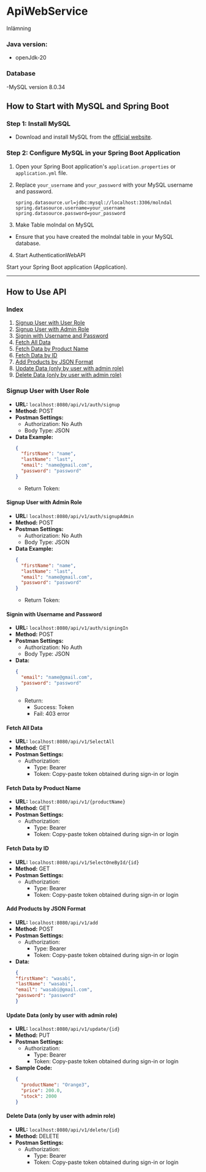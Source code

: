 # ApiWebService
Inlämning


### Java version:
- openJdk-20

### Database
-MySQL version 8.0.34


## How to Start with MySQL and Spring Boot

### Step 1: Install MySQL

- Download and install MySQL from the [official website](https://dev.mysql.com/downloads/).

### Step 2: Configure MySQL in your Spring Boot Application

1. Open your Spring Boot application's `application.properties` or `application.yml` file.

2. Replace `your_username` and `your_password` with your MySQL username and password.

   ```properties
   spring.datasource.url=jdbc:mysql://localhost:3306/molndal
   spring.datasource.username=your_username
   spring.datasource.password=your_password

3. Make Table molndal on MySQL
- Ensure that you have created the molndal table in your MySQL database.
4. Start AuthenticationWebAPI

Start your Spring Boot application (Application).

---

## How to Use API

### Index

1. [Signup User with User Role](#signup-user-with-user-role)
2. [Signup User with Admin Role](#signup-user-with-admin-role)
3. [Signin with Username and Password](#signin-with-username-and-password)
4. [Fetch All Data](#fetch-all-data)
5. [Fetch Data by Product Name](#fetch-data-by-product-name)
6. [Fetch Data by ID](#fetch-data-by-id)
7. [Add Products by JSON Format](#add-products-by-json-format)
8. [Update Data (only by user with admin role)](#update-data-only-by-user-with-admin-role)
9. [Delete Data (only by user with admin role)](#delete-data-only-by-user-with-admin-role)

### Signup User with User Role

- **URL:** `localhost:8080/api/v1/auth/signup`
- **Method:** POST
- **Postman Settings:**
    - Authorization: No Auth
    - Body Type: JSON
- **Data Example:**
  ```json
  {
    "firstName": "name",
    "lastName": "last",
    "email": "name@gmail.com",
    "password": "password"
  }
  ```
    - Return Token:

#### Signup User with Admin Role

- **URL:** `localhost:8080/api/v1/auth/signupAdmin`
- **Method:** POST
- **Postman Settings:**
    - Authorization: No Auth
    - Body Type: JSON
- **Data Example:**
  ```json
  {
    "firstName": "name",
    "lastName": "last",
    "email": "name@gmail.com",
    "password": "password"
  }
  ```
    - Return Token:

#### Signin with Username and Password

- **URL:** `localhost:8080/api/v1/auth/signingIn`
- **Method:** POST
- **Postman Settings:**
    - Authorization: No Auth
    - Body Type: JSON
- **Data:**
  ```json
  {
    "email": "name@gmail.com",
    "password": "password"
  }
  ```
    - Return:
        - Success: Token
        - Fail: 403 error

#### Fetch All Data

- **URL:** `localhost:8080/api/v1/SelectAll`
- **Method:** GET
- **Postman Settings:**
    - Authorization:
        - Type: Bearer
        - Token: Copy-paste token obtained during sign-in or login

#### Fetch Data by Product Name

- **URL:** `localhost:8080/api/v1/{productName}`
- **Method:** GET
- **Postman Settings:**
    - Authorization:
        - Type: Bearer
        - Token: Copy-paste token obtained during sign-in or login

#### Fetch Data by ID

- **URL:** `localhost:8080/api/v1/SelectOneById/{id}`
- **Method:** GET
- **Postman Settings:**
    - Authorization:
        - Type: Bearer
        - Token: Copy-paste token obtained during sign-in or login

#### Add Products by JSON Format

- **URL:** `localhost:8080/api/v1/add`
- **Method:** POST
- **Postman Settings:**
    - Authorization:
        - Type: Bearer
        - Token: Copy-paste token obtained during sign-in or login
- **Data:**
  ```json
  {
  "firstName": "wasabi",
  "lastName": "wasabi",
  "email": "wasabi@gmail.com",
  "password": "password"
  }
  ```

#### Update Data (only by user with admin role)

- **URL:** `localhost:8080/api/v1/update/{id}`
- **Method:** PUT
- **Postman Settings:**
    - Authorization:
        - Type: Bearer
        - Token: Copy-paste token obtained during sign-in or login
- **Sample Code:**
  ```json
  {
    "productName": "Orange3",
    "price": 200.0,
    "stock": 2000
  }
  ```

#### Delete Data (only by user with admin role)

- **URL:** `localhost:8080/api/v1/delete/{id}`
- **Method:** DELETE
- **Postman Settings:**
    - Authorization:
        - Type: Bearer
        - Token: Copy-paste token obtained during sign-in or login

